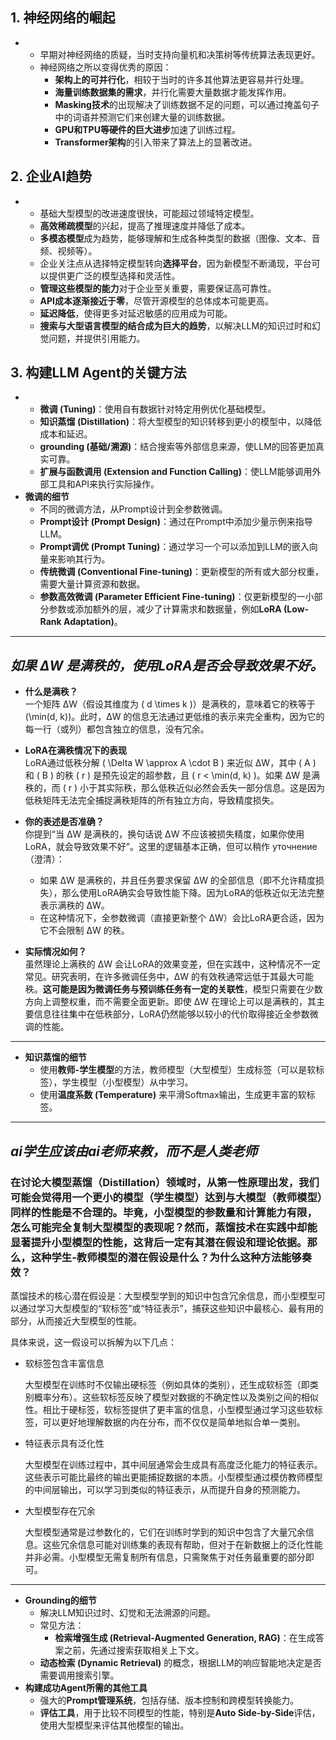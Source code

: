 ## 1. 神经网络的崛起
*
    *   早期对神经网络的质疑，当时支持向量机和决策树等传统算法表现更好。
    *   神经网络之所以变得优秀的原因：
        *   **架构上的可并行化**，相较于当时的许多其他算法更容易并行处理。
        *   **海量训练数据集的需求**，并行化需要大量数据才能发挥作用。
        *   **Masking技术**的出现解决了训练数据不足的问题，可以通过掩盖句子中的词语并预测它们来创建大量的训练数据。
        *   **GPU和TPU等硬件的巨大进步**加速了训练过程。
        *   **Transformer架构**的引入带来了算法上的显著改进。
## 2. 企业AI趋势
*  
    *   基础大型模型的改进速度很快，可能超过领域特定模型。
    *   **高效稀疏模型**的兴起，提高了推理速度并降低了成本。
    *   **多模态模型**成为趋势，能够理解和生成各种类型的数据（图像、文本、音频、视频等）。
    *   企业关注点从选择特定模型转向**选择平台**，因为新模型不断涌现，平台可以提供更广泛的模型选择和灵活性。
    *   **管理这些模型的能力**对于企业至关重要，需要保证高可靠性。
    *   **API成本逐渐接近于零**，尽管开源模型的总体成本可能更高。
    *   **延迟降低**，使得更多对延迟敏感的应用成为可能。
    *   **搜索与大型语言模型的结合成为巨大的趋势**，以解决LLM的知识过时和幻觉问题，并提供引用能力。
## 3. 构建LLM Agent的关键方法
*
    *   **微调 (Tuning)**：使用自有数据针对特定用例优化基础模型。
    *   **知识蒸馏 (Distillation)**：将大型模型的知识转移到更小的模型中，以降低成本和延迟。
    *   **grounding (基础/溯源)**：结合搜索等外部信息来源，使LLM的回答更加真实可靠。
    *   **扩展与函数调用 (Extension and Function Calling)**：使LLM能够调用外部工具和API来执行实际操作。
*   **微调的细节**
    *   不同的微调方法，从Prompt设计到全参数微调。
    *   **Prompt设计 (Prompt Design)**：通过在Prompt中添加少量示例来指导LLM。
    *   **Prompt调优 (Prompt Tuning)**：通过学习一个可以添加到LLM的嵌入向量来影响其行为。
    *   **传统微调 (Conventional Fine-tuning)**：更新模型的所有或大部分权重，需要大量计算资源和数据。
    *   **参数高效微调 (Parameter Efficient Fine-tuning)**：仅更新模型的一小部分参数或添加额外的层，减少了计算需求和数据量，例如**LoRA (Low-Rank Adaptation)**。
---
## _如果 ΔW 是满秩的，使用LoRA是否会导致效果不好。_

- **什么是满秩？**  
  一个矩阵 ΔW（假设其维度为 \( d \times k \)）是满秩的，意味着它的秩等于 \(\min(d, k)\)。此时，ΔW 的信息无法通过更低维的表示来完全重构，因为它的每一行（或列）都包含独立的信息，没有冗余。

- **LoRA在满秩情况下的表现**  
  LoRA通过低秩分解 \( \Delta W \approx A \cdot B \) 来近似 ΔW，其中 \( A \) 和 \( B \) 的秩 \( r \) 是预先设定的超参数，且 \( r < \min(d, k) \)。如果 ΔW 是满秩的，而 \( r \) 小于其实际秩，那么低秩近似必然会丢失一部分信息。这是因为低秩矩阵无法完全捕捉满秩矩阵的所有独立方向，导致精度损失。

- **你的表述是否准确？**  
  你提到“当 ΔW 是满秩的，换句话说 ΔW 不应该被损失精度，如果你使用LoRA，就会导致效果不好”。这里的逻辑基本正确，但可以稍作 уточнение（澄清）：  
  - 如果 ΔW 是满秩的，并且任务要求保留 ΔW 的全部信息（即不允许精度损失），那么使用LoRA确实会导致性能下降。因为LoRA的低秩近似无法完整表示满秩的 ΔW。  
  - 在这种情况下，全参数微调（直接更新整个 ΔW）会比LoRA更合适，因为它不会限制 ΔW 的秩。

- **实际情况如何？**  
  虽然理论上满秩的 ΔW 会让LoRA的效果变差，但在实践中，这种情况不一定常见。研究表明，在许多微调任务中，ΔW 的有效秩通常远低于其最大可能秩。**这可能是因为微调任务与预训练任务有一定的关联性**，模型只需要在少数方向上调整权重，而不需要全面更新。即使 ΔW 在理论上可以是满秩的，其主要信息往往集中在低秩部分，LoRA仍然能够以较小的代价取得接近全参数微调的性能。
---
*   **知识蒸馏的细节**
    *   使用**教师-学生模型**的方法，教师模型（大型模型）生成标签（可以是软标签），学生模型（小型模型）从中学习。
    *   使用**温度系数 (Temperature)** 来平滑Softmax输出，生成更丰富的软标签。
---
## _ai学生应该由ai老师来教，而不是人类老师_
### 在讨论大模型蒸馏（Distillation）领域时，从第一性原理出发，我们可能会觉得用一个更小的模型（学生模型）达到与大模型（教师模型）同样的性能是不合理的。毕竟，小型模型的参数量和计算能力有限，怎么可能完全复制大型模型的表现呢？然而，蒸馏技术在实践中却能显著提升小型模型的性能，这背后一定有其潜在假设和理论依据。那么，这种学生-教师模型的潜在假设是什么？为什么这种方法能够奏效？

蒸馏技术的核心潜在假设是：大型模型学到的知识中包含冗余信息，而小型模型可以通过学习大型模型的“软标签”或“特征表示”，捕获这些知识中最核心、最有用的部分，从而接近大型模型的性能。

具体来说，这一假设可以拆解为以下几点：

* 软标签包含丰富信息

    大型模型在训练时不仅输出硬标签（例如具体的类别），还生成软标签（即类别概率分布）。这些软标签反映了模型对数据的不确定性以及类别之间的相似性。相比于硬标签，软标签提供了更丰富的信息，小型模型通过学习这些软标签，可以更好地理解数据的内在分布，而不仅仅是简单地拟合单一类别。
* 特征表示具有泛化性

    大型模型在训练过程中，其中间层通常会生成具有高度泛化能力的特征表示。这些表示可能比最终的输出更能捕捉数据的本质。小型模型通过模仿教师模型的中间层输出，可以学习到类似的特征表示，从而提升自身的预测能力。
* 大型模型存在冗余

    大型模型通常是过参数化的，它们在训练时学到的知识中包含了大量冗余信息。这些冗余信息可能对训练集的表现有帮助，但对于在新数据上的泛化性能并非必需。小型模型无需复制所有信息，只需聚焦于对任务最重要的部分即可。
---
*   **Grounding的细节**
    *   解决LLM知识过时、幻觉和无法溯源的问题。
    *   常见方法：
        *   **检索增强生成 (Retrieval-Augmented Generation, RAG)**：在生成答案之前，先通过搜索获取相关上下文。
    *   **动态检索 (Dynamic Retrieval)** 的概念，根据LLM的响应智能地决定是否需要调用搜索引擎。
*   **构建成功Agent所需的其他工具**
    *   强大的**Prompt管理系统**，包括存储、版本控制和跨模型转换能力。
    *   **评估工具**，用于比较不同模型的性能，特别是**Auto Side-by-Side**评估，使用大型模型来评估其他模型的输出。


